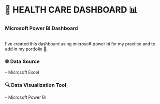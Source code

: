 <h1>🏥 HEALTH CARE DASHBOARD 📊</h1>

<h3>Microsoft Power Bi Dashboard</h3>
<br>
I've created this dashboard using microsoft power bi for my practice and to add in my portfolio 📁.
<br>

<h3>🌐 Data Source</h3>
- Microsoft Excel
<br>
<h3>🔍 Data Visualization Tool</h3>
- Microsoft Power Bi
